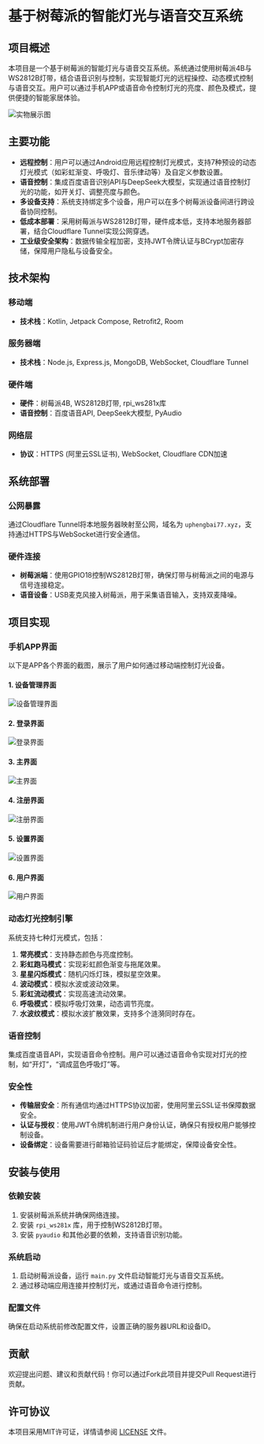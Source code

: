 # 基于树莓派的智能灯光与语音交互系统

## 项目概述

本项目是一个基于树莓派的智能灯光与语音交互系统。系统通过使用树莓派4B与WS2812B灯带，结合语音识别与控制，实现智能灯光的远程操控、动态模式控制与语音交互。用户可以通过手机APP或语音命令控制灯光的亮度、颜色及模式，提供便捷的智能家居体验。

![实物展示图](docs/screenshots/LightStrip.png)  <!-- 替换为灯光亮的实物图（LightStrip.png） -->

## 主要功能

- **远程控制**：用户可以通过Android应用远程控制灯光模式，支持7种预设的动态灯光模式（如彩虹渐变、呼吸灯、音乐律动等）及自定义参数设置。
- **语音控制**：集成百度语音识别API与DeepSeek大模型，实现通过语音控制灯光的功能，如开关灯、调整亮度与颜色。
- **多设备支持**：系统支持绑定多个设备，用户可以在多个树莓派设备间进行跨设备协同控制。
- **低成本部署**：采用树莓派与WS2812B灯带，硬件成本低，支持本地服务器部署，结合Cloudflare Tunnel实现公网穿透。
- **工业级安全架构**：数据传输全程加密，支持JWT令牌认证与BCrypt加密存储，保障用户隐私与设备安全。

## 技术架构

### 移动端
- **技术栈**：Kotlin, Jetpack Compose, Retrofit2, Room

### 服务器端
- **技术栈**：Node.js, Express.js, MongoDB, WebSocket, Cloudflare Tunnel

### 硬件端
- **硬件**：树莓派4B, WS2812B灯带, rpi_ws281x库
- **语音控制**：百度语音API, DeepSeek大模型, PyAudio

### 网络层
- **协议**：HTTPS (阿里云SSL证书), WebSocket, Cloudflare CDN加速

## 系统部署

### 公网暴露
通过Cloudflare Tunnel将本地服务器映射至公网，域名为 `uphengbai77.xyz`，支持通过HTTPS与WebSocket进行安全通信。

### 硬件连接
- **树莓派端**：使用GPIO18控制WS2812B灯带，确保灯带与树莓派之间的电源与信号连接稳定。
- **语音设备**：USB麦克风接入树莓派，用于采集语音输入，支持双麦降噪。

## 项目实现

### 手机APP界面

以下是APP各个界面的截图，展示了用户如何通过移动端控制灯光设备。

#### 1. **设备管理界面**
![设备管理界面](docs/screenshots/APP_Device.png)

#### 2. **登录界面**
![登录界面](docs/screenshots/APP_Login.jpg)

#### 3. **主界面**
![主界面](docs/screenshots/APP_Main.jpg)

#### 4. **注册界面**
![注册界面](docs/screenshots/APP_Register.jpg)

#### 5. **设置界面**
![设置界面](docs/screenshots/APP_Setting.jpg)

#### 6. **用户界面**
![用户界面](docs/screenshots/APP_User.jpg)

### 动态灯光控制引擎
系统支持七种灯光模式，包括：
1. **常亮模式**：支持静态颜色与亮度控制。
2. **彩虹跑马模式**：实现彩虹颜色渐变与拖尾效果。
3. **星星闪烁模式**：随机闪烁灯珠，模拟星空效果。
4. **波动模式**：模拟水波或波动效果。
5. **彩虹流动模式**：实现高速流动效果。
6. **呼吸模式**：模拟呼吸灯效果，动态调节亮度。
7. **水波纹模式**：模拟水波扩散效果，支持多个涟漪同时存在。

### 语音控制
集成百度语音API，实现语音命令控制。用户可以通过语音命令实现对灯光的控制，如“开灯”，“调成蓝色呼吸灯”等。

### 安全性
- **传输层安全**：所有通信均通过HTTPS协议加密，使用阿里云SSL证书保障数据安全。
- **认证与授权**：使用JWT令牌机制进行用户身份认证，确保只有授权用户能够控制设备。
- **设备绑定**：设备需要进行邮箱验证码验证后才能绑定，保障设备安全性。

## 安装与使用

### 依赖安装
1. 安装树莓派系统并确保网络连接。
2. 安装 `rpi_ws281x` 库，用于控制WS2812B灯带。
3. 安装 `pyaudio` 和其他必要的依赖，支持语音识别功能。

### 系统启动
1. 启动树莓派设备，运行 `main.py` 文件启动智能灯光与语音交互系统。
2. 通过移动端应用连接并控制灯光，或通过语音命令进行控制。

### 配置文件
确保在启动系统前修改配置文件，设置正确的服务器URL和设备ID。

## 贡献

欢迎提出问题、建议和贡献代码！你可以通过Fork此项目并提交Pull Request进行贡献。

## 许可协议

本项目采用MIT许可证，详情请参阅 [LICENSE](LICENSE) 文件。

